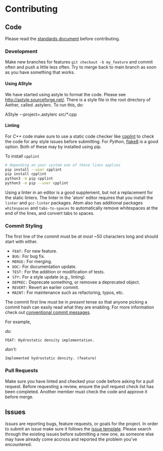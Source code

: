 Contributing
============

Code
----

Please read the [standards document](doc/design/standards) before
contributing.

### Development

Make new branches for features `git checkout -b my_feature` and commit often
and push a little less often. Try to merge back to main branch as soon as
you have something that works.

#### Using AStyle

We have started using astyle to format the code.  Please see
http://astyle.sourceforge.net/. There is a style file in the root directory
of Aether, called .astylerc.  To run this, do:

AStyle --project=.astylerc src/*.cpp


#### Linting

For *C++* code make sure to use a static code checker like
[cpplint](https://github.com/cpplint/cpplint) to check the code for
any style issues before submitting.  For *Python*,
[flake8](https://flake8.pycqa.org/en/latest/) is a good option.  Both
of these may by installed using pip.

To install `cpplint`

```sh
# depending on your system one of these lines applies
pip install --user cpplint
pip install cpplint
python3 -m pip cpplint
python3 -m pip --user cpplint
```

Using a linter in an editor is a good supplement, but not a replacement for the static linters. 
The linter in the 'atom' editor requires that you install the `linter` and `gcc-linter` packages. 
Atom also has additional packages `whitespaces` and `tabs-to-spaces`
to automatically remove whitespaces at the end of the lines, and
convert tabs to spaces.

### Commit Styling

The first line of the commit must be *at most* ~50 characters long and
should start with either.

- `FEAT:` For new feature.
- `BUG:` For bug fix.
- `MERGE:` For merging.
- `DOC:` For documentation update.
- `TEST:` For the addition or modification of tests.
- `STY:` For a style update (e.g., linting).
- `DEPREC:` Deprecate something, or removee a deprecated object.
- `REVERT:` Revert an earlier commit.
- `MAINT:` For maintenance such as refactoring, typos, etc.

The commit first line must be in *present* tense so that anyone
picking a commit hash can easily read what they are enabling. For more
information check out [conventional commit
messages](https://www.conventionalcommits.org/en/v1.0.0/).

For example,

*do:*

```
FEAT: Hydrostatic density implementation.
```

*don't:*

```
Implemented hydrostatic density. (feature)
```

### Pull Requests

Make sure you have linted and checked your code before asking for a
pull request. Before requesting a review, ensure the pull request
check list has been completed.  Another member must check the code and
approve it before merge.

Issues
------

*Issues* are reporting bugs, feature requests, or goals for the
project. In order to submit an issue make sure it follows the [issue
template](.github/ISSUE_TEMPLATE).  Please search through the existing
issues before submitting a new one, as someone else may have already
come accross and reported the problem you've encountered.
